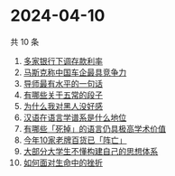 # 2024-04-10

共 10 条

<!-- BEGIN -->
<!-- 最后更新时间 Wed Apr 10 2024 04:07:14 GMT+0800 (China Standard Time) -->

1. [多家银行下调存款利率](https://www.zhihu.com/search?q=%E5%A4%9A%E5%AE%B6%E9%93%B6%E8%A1%8C%E4%B8%8B%E8%B0%83%E5%AD%98%E6%AC%BE%E5%88%A9%E7%8E%87)
1. [马斯克称中国车企最具竞争力](https://www.zhihu.com/search?q=%E9%A9%AC%E6%96%AF%E5%85%8B%E7%A7%B0%E4%B8%AD%E5%9B%BD%E8%BD%A6%E4%BC%81%E6%9C%80%E5%85%B7%E7%AB%9E%E4%BA%89%E5%8A%9B)
1. [导师最有水平的一句话](https://www.zhihu.com/search?q=%E5%AF%BC%E5%B8%88%E6%9C%80%E6%9C%89%E6%B0%B4%E5%B9%B3%E7%9A%84%E4%B8%80%E5%8F%A5%E8%AF%9D)
1. [有哪些关于五常的段子](https://www.zhihu.com/search?q=%E6%9C%89%E5%93%AA%E4%BA%9B%E5%85%B3%E4%BA%8E%E4%BA%94%E5%B8%B8%E7%9A%84%E6%AE%B5%E5%AD%90)
1. [为什么我对黑人没好感](https://www.zhihu.com/search?q=%E4%B8%BA%E4%BB%80%E4%B9%88%E6%88%91%E5%AF%B9%E9%BB%91%E4%BA%BA%E6%B2%A1%E5%A5%BD%E6%84%9F)
1. [汉语在语言学谱系是什么地位](https://www.zhihu.com/search?q=%E6%B1%89%E8%AF%AD%E5%9C%A8%E8%AF%AD%E8%A8%80%E5%AD%A6%E8%B0%B1%E7%B3%BB%E6%98%AF%E4%BB%80%E4%B9%88%E5%9C%B0%E4%BD%8D)
1. [有哪些「死掉」的语言仍具极高学术价值](https://www.zhihu.com/search?q=%E6%9C%89%E5%93%AA%E4%BA%9B%E3%80%8C%E6%AD%BB%E6%8E%89%E3%80%8D%E7%9A%84%E8%AF%AD%E8%A8%80%E4%BB%8D%E5%85%B7%E6%9E%81%E9%AB%98%E5%AD%A6%E6%9C%AF%E4%BB%B7%E5%80%BC)
1. [今年10家老牌百货已「阵亡」](https://www.zhihu.com/search?q=%E4%BB%8A%E5%B9%B410%E5%AE%B6%E8%80%81%E7%89%8C%E7%99%BE%E8%B4%A7%E5%B7%B2%E3%80%8C%E9%98%B5%E4%BA%A1%E3%80%8D)
1. [大部分大学生不懂构建自己的思想体系](https://www.zhihu.com/search?q=%E5%A4%A7%E9%83%A8%E5%88%86%E5%A4%A7%E5%AD%A6%E7%94%9F%E4%B8%8D%E6%87%82%E6%9E%84%E5%BB%BA%E8%87%AA%E5%B7%B1%E7%9A%84%E6%80%9D%E6%83%B3%E4%BD%93%E7%B3%BB)
1. [如何面对生命中的挫折](https://www.zhihu.com/search?q=%E5%A6%82%E4%BD%95%E9%9D%A2%E5%AF%B9%E7%94%9F%E5%91%BD%E4%B8%AD%E7%9A%84%E6%8C%AB%E6%8A%98)

<!-- END -->
